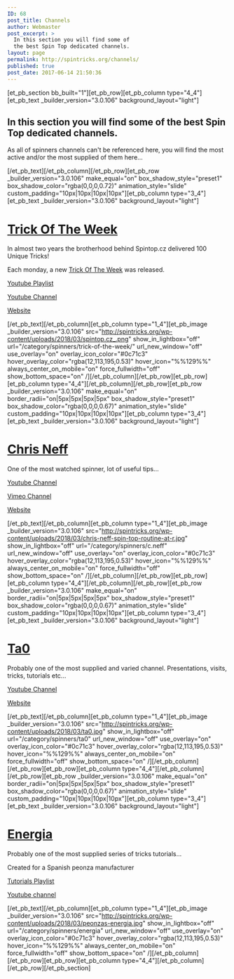 ```yaml
---
ID: 68
post_title: Channels
author: Webmaster
post_excerpt: >
  In this section you will find some of
  the best Spin Top dedicated channels.
layout: page
permalink: http://spintricks.org/channels/
published: true
post_date: 2017-06-14 21:50:36
---
```

[et_pb_section bb_built="1"][et_pb_row][et_pb_column type="4_4"][et_pb_text _builder_version="3.0.106" background_layout="light"]
<h2>In this section you will find some of the best Spin Top dedicated channels.</h2>
As all of spinners channels can't be referenced here, you will find the most active and/or the most supplied of them here...

[/et_pb_text][/et_pb_column][/et_pb_row][et_pb_row _builder_version="3.0.106" make_equal="on" box_shadow_style="preset1" box_shadow_color="rgba(0,0,0,0.72)" animation_style="slide" custom_padding="10px|10px|10px|10px"][et_pb_column type="3_4"][et_pb_text _builder_version="3.0.106" background_layout="light"]
<h1><a href="/category/spinners/trick-of-the-week">Trick Of The Week</a></h1>
In almost two years the brotherhood behind Spintop.cz delivered 100 Unique Tricks!

Each monday, a new <a href="/category/spinners/trick-of-the-week">Trick Of The Week</a> was released.

<a href="https://www.youtube.com/playlist?list=PL-XAs_P0_hwWjdBKNyDHQh3DbdbNZpSA3">Youtube Playlist</a>

<a href="https://www.youtube.com/channel/UC2XFfBSVeTWNZtkx1jNNG7w">Youtube Channel</a>

<a href="http://spintop.cz">Website</a>

[/et_pb_text][/et_pb_column][et_pb_column type="1_4"][et_pb_image _builder_version="3.0.106" src="http://spintricks.org/wp-content/uploads/2018/03/spintop.cz_.png" show_in_lightbox="off" url="/category/spinners/trick-of-the-week/" url_new_window="off" use_overlay="on" overlay_icon_color="#0c71c3" hover_overlay_color="rgba(12,113,195,0.53)" hover_icon="%%129%%" always_center_on_mobile="on" force_fullwidth="off" show_bottom_space="on" /][/et_pb_column][/et_pb_row][et_pb_row][et_pb_column type="4_4"][/et_pb_column][/et_pb_row][et_pb_row _builder_version="3.0.106" make_equal="on" border_radii="on|5px|5px|5px|5px" box_shadow_style="preset1" box_shadow_color="rgba(0,0,0,0.67)" animation_style="slide" custom_padding="10px|10px|10px|10px"][et_pb_column type="3_4"][et_pb_text _builder_version="3.0.106" background_layout="light"]
<h1><a href="/category/spinners/c.neff">Chris Neff</a></h1>
One of the most watched spinner, lot of useful tips...

<a href="https://www.youtube.com/channel/UC2XFfBSVeTWNZtkx1jNNG7w">Youtube Channel</a>

<a href="https://vimeo.com/yophosis">Vimeo Channel</a>

<a href="https://sites.google.com/site/yophosis/">Website</a>

[/et_pb_text][/et_pb_column][et_pb_column type="1_4"][et_pb_image _builder_version="3.0.106" src="http://spintricks.org/wp-content/uploads/2018/03/chris-neff-spin-top-routine-at-r.jpg" show_in_lightbox="off" url="/category/spinners/c.neff" url_new_window="off" use_overlay="on" overlay_icon_color="#0c71c3" hover_overlay_color="rgba(12,113,195,0.53)" hover_icon="%%129%%" always_center_on_mobile="on" force_fullwidth="off" show_bottom_space="on" /][/et_pb_column][/et_pb_row][et_pb_row][et_pb_column type="4_4"][/et_pb_column][/et_pb_row][et_pb_row _builder_version="3.0.106" make_equal="on" border_radii="on|5px|5px|5px|5px" box_shadow_style="preset1" box_shadow_color="rgba(0,0,0,0.67)" animation_style="slide" custom_padding="10px|10px|10px|10px"][et_pb_column type="3_4"][et_pb_text _builder_version="3.0.106" background_layout="light"]
<h1><a href="/category/spinners/ta0">Ta0</a></h1>
Probably one of the most supplied and varied channel. Presentations, visits, tricks, tutorials etc...

<a href="https://www.youtube.com/user/zoclates">Youtube Channel</a>

<a href="http://ta0.com">Website</a>

[/et_pb_text][/et_pb_column][et_pb_column type="1_4"][et_pb_image _builder_version="3.0.106" src="http://spintricks.org/wp-content/uploads/2018/03/ta0.jpg" show_in_lightbox="off" url="/category/spinners/ta0" url_new_window="off" use_overlay="on" overlay_icon_color="#0c71c3" hover_overlay_color="rgba(12,113,195,0.53)" hover_icon="%%129%%" always_center_on_mobile="on" force_fullwidth="off" show_bottom_space="on" /][/et_pb_column][/et_pb_row][et_pb_row][et_pb_column type="4_4"][/et_pb_column][/et_pb_row][et_pb_row _builder_version="3.0.106" make_equal="on" border_radii="on|5px|5px|5px|5px" box_shadow_style="preset1" box_shadow_color="rgba(0,0,0,0.67)" animation_style="slide" custom_padding="10px|10px|10px|10px"][et_pb_column type="3_4"][et_pb_text _builder_version="3.0.106" background_layout="light"]
<h1><a href="/category/spinners/energia">Energia</a></h1>
Probably one of the most supplied series of tricks tutorials...

Created for a Spanish peonza manufacturer

<a href="https://www.youtube.com/playlist?list=PLz714k_VDszL1EP53LPpZlA9PiMY7QTmA">Tutorials Playlist</a>

<a href="https://www.youtube.com/channel/UCdYuZ-SUAjBhLlKTZUf_eGA">Youtube channel</a>

[/et_pb_text][/et_pb_column][et_pb_column type="1_4"][et_pb_image _builder_version="3.0.106" src="http://spintricks.org/wp-content/uploads/2018/03/peonzas-energia.jpg" show_in_lightbox="off" url="/category/spinners/energia" url_new_window="off" use_overlay="on" overlay_icon_color="#0c71c3" hover_overlay_color="rgba(12,113,195,0.53)" hover_icon="%%129%%" always_center_on_mobile="on" force_fullwidth="off" show_bottom_space="on" /][/et_pb_column][/et_pb_row][et_pb_row][et_pb_column type="4_4"][/et_pb_column][/et_pb_row][/et_pb_section]